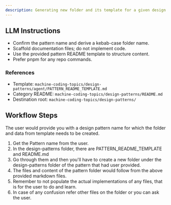 ```yaml
---
description: Generating new folder and its template for a given design pattern name.
---
```


## LLM Instructions
- Confirm the pattern name and derive a kebab-case folder name.
- Scaffold documentation files; do not implement code.
- Use the provided pattern README template to structure content.
- Prefer pnpm for any repo commands.

### References
- Template: `machine-coding-topics/design-patterns/agent/PATTERN_README_TEMPLATE.md`
- Category README: `machine-coding-topics/design-patterns/README.md`
- Destination root: `machine-coding-topics/design-patterns/`

## Workflow Steps

The user would provide you with a design pattern name for which the folder and data from template needs to be created.

1. Get the Pattern name from the user.
2. In the design-patterns folder, there are PATTERN_README_TEMPLATE and README.md
3. Go through them and then you'll have to create a new folder under the design-patterns folder of the pattern that had user provided.
4. The files and content of the pattern folder would follow from the above provided markdown files.
5. Remember to not populate the actual implementations of any files, that is for the user to do and learn.
6. In case of any confusion refer other files on the folder or you can ask the user.
